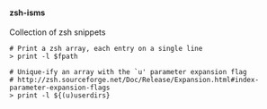 #### zsh-isms

Collection of zsh snippets

    # Print a zsh array, each entry on a single line
    > print -l $fpath

    # Unique-ify an array with the `u' parameter expansion flag
    # http://zsh.sourceforge.net/Doc/Release/Expansion.html#index-parameter-expansion-flags
    > print -l ${(u)userdirs}
